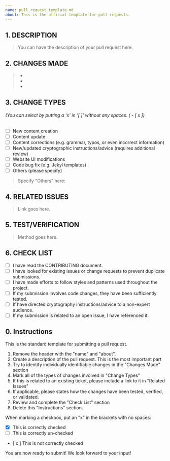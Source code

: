 ```yaml
---
name: pull_request_template.md
about: This is the official template for pull requests.
---
```


## 1. DESCRIPTION
> You can have the description of your pull request here. 

## 2. CHANGES MADE
> -
> -
> -

## 3. CHANGE TYPES
###### (You can select by putting a 'x' in '[ ]' without any spaces. ( - [ x ])
- [ ] New content creation
- [ ] Content update
- [ ] Content corrections (e.g. grammar, typos, or even incorrect information)
- [ ] New/updated cryptographic instructions/advice (requires additional review)
- [ ] Website UI modifications
- [ ] Code bug fix (e.g. Jekyl templates)
- [ ] Others (please specify)
> Specify "Others" here: 

## 4. RELATED ISSUES
> Link goes here.

## 5. TEST/VERIFICATION
> Method goes here.

## 6. CHECK LIST
- [ ] I have read the CONTRIBUTING document.
- [ ] I have looked for existing issues or change requests to prevent duplicate submissions.
- [ ] I have made efforts to follow styles and patterns used throughout the project.
- [ ] If my submission involves code changes, they have been sufficiently tested.
- [ ] If have directed cryptography instructions/advice to a non-expert audience.
- [ ] If my submission is related to an open issue, I have referenced it.

## 0. Instructions
This is the standard template for submitting a pull request.
1. Remove the header with the "name" and "about".
1. Create a description of the pull request. This is the most important part
1. Try to identify individually identifiable changes in the "Changes Made" section
1. Mark all of the types of changes involved in "Change Types"
1. If this is related to an existing ticket, please include a link to it in "Related Issues"
1. If applicable, please states how the changes have been tested, verified, or validated.
1. Review and complete the "Check List" section
1. Delete this "Instructions" section.

When marking a checkbox, put an "x" in the brackets with no spaces:

- [x] This is correctly checked
- [ ] This is correctly un-checked
- [ x ] This is not correctly checked

You are now ready to submit! We look forward to your input!